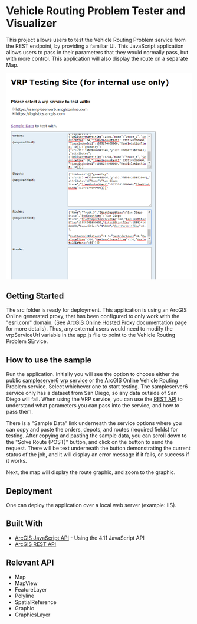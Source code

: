 # Vehicle Routing Problem Tester and Visualizer
This project allows users to test the Vehicle Routing Problem service from the REST endpoint, by providing a familiar UI. This JavaScript application allows users to pass in their parameters that they would normally pass, but with more control. This application will also display the route on a separate Map.

<img src="vrpScreenShot.png" width="600"/>

## Getting Started
The src folder is ready for deployment. This application is using an ArcGIS Online generated proxy, that has been configured to only work with the "esri.com" domain. (See [ArcGIS Online Hosted Proxy](https://developers.arcgis.com/documentation/core-concepts/security-and-authentication/working-with-proxies/) documentation page for more details). Thus, any external users would need to modify the vrpServiceUrl variable in the app.js file to point to the Vehicle Routing Problem SErvice.

## How to use the sample
Run the application. Initially you will see the option to choose either the public [sampleserver6 vrp service](https://sampleserver6.arcgisonline.com/arcgis/rest/services/NetworkAnalysis/SanDiego/GPServer/SolveVehicleRoutingProblem) or the ArcGIS Online Vehicle Routing Problem service. Select whichever one to start testing. The sampleserver6 service only has a dataset from San Diego, so any data outside of San Diego will fail. When using the VRP service, you can use the [REST API](https://developers.arcgis.com/rest/network/api-reference/vehicle-routing-problem-service.htm) to understand what parameters you can pass into the service, and how to pass them.

There is a "Sample Data" link underneath the service options where you can copy and paste the orders, depots, and routes (required fields) for testing. After copying and pasting the sample data, you can scroll down to the "Solve Route (POST)" button, and click on the button to send the request. There will be text underneath the button demonstrating the current status of the job, and it will display an error message if it fails, or success if it works.

Next, the map will display the route graphic, and zoom to the graphic.

## Deployment
One can deploy the application over a local web server (example: IIS).

## Built With

* [ArcGIS JavaScript API](https://developers.arcgis.com/javascript/) - Using the 4.11 JavaScript API
* [ArcGIS REST API](https://developers.arcgis.com/rest/network/api-reference/vehicle-routing-problem-service.htm)

## Relevant API
* Map
* MapView
* FeatureLayer
* Polyline
* SpatialReference
* Graphic
* GraphicsLayer